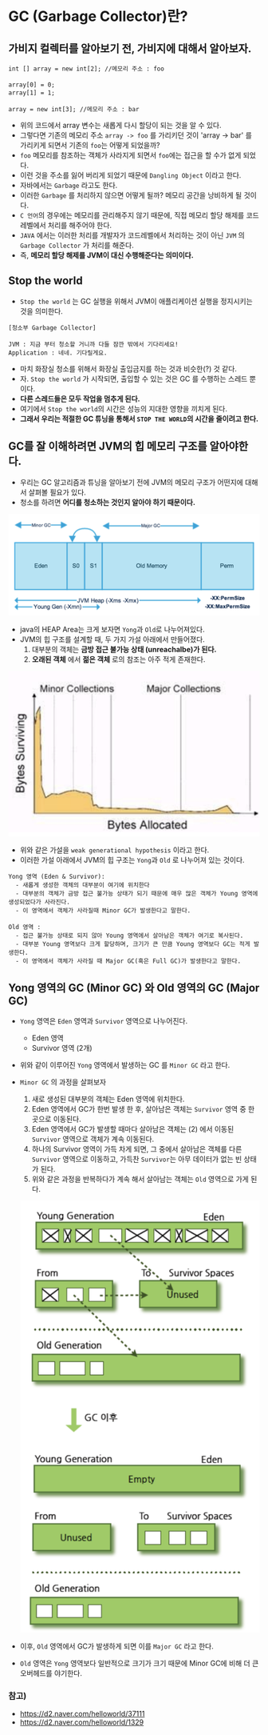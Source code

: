# GC (Garbage Collector)란?

## 가비지 컬렉터를 알아보기 전, 가비지에 대해서 알아보자.

```
int [] array = new int[2]; //메모리 주소 : foo

array[0] = 0;
array[1] = 1;

array = new int[3]; //메모리 주소 : bar
```

* 위의 코드에서 array 변수는 새롭게 다시 할당이 되는 것을 알 수 있다.
* 그렇다면 기존의 메모리 주소 `array -> foo` 를 가리키던 것이 'array -> bar' 를 가리키게 되면서
기존의 `foo`는 어떻게 되었을까?
* `foo` 메모리를 참조하는 객체가 사라지게 되면서 `foo`에는 접근을 할 수가 없게 되었다.
* 이런 것을 주소를 잃어 버리게 되었기 때문에 `Dangling Object` 이라고 한다.
* 자바에서는 `Garbage` 라고도 한다.
* 이러한 `Garbage` 를 처리하지 않으면 어떻게 될까? 메모리 공간을 낭비하게 될 것이다.
* `C 언어`의 경우에는 메모리를 관리해주지 않기 때문에, 직접 메모리 할당 해제를 코드 레벨에서
처리를 해주어야 한다.
* `JAVA` 에서는 이러한 처리를 개발자가 코드레벨에서 처리하는 것이 아닌 `JVM` 의 `Garbage Collector`
가 처리를 해준다.
* 즉, __메모리 할당 해제를 JVM이 대신 수행해준다는 의미이다.__

## Stop the world

* `Stop the world` 는 GC 실행을 위해서 JVM이 애플리케이션 실행을 정지시키는 것을 의미한다.

```
[청소부 Garbage Collector]

JVM : 지금 부터 청소할 거니까 다들 잠깐 밖에서 기다리세요!
Application : 네네. 기다릴게요.
```

* 마치 화장실 청소를 위해서 화장실 출입금지를 하는 것과 비슷한(?) 것 같다.
* 자. `Stop the world` 가 시작되면, 출입할 수 있는 것은 GC 를 수행하는 스레드 뿐이다.
* __다른 스레드들은 모두 작업을 멈추게 된다.__
* 여기에서 `Stop the world`의 시간은 성능의 지대한 영향을 끼치게 된다.
* __그래서 우리는 적절한 GC 튜닝을 통해서 `STOP THE WORLD`의 시간을 줄이려고 한다.__

## GC를 잘 이해하려면 JVM의 힙 메모리 구조를 알아야한다.

* 우리는 GC 알고리즘과 튜닝을 알아보기 전에 JVM의 메모리 구조가 어떤지에 대해서 살펴볼 필요가 있다.
* 청소를 하려면 __어디를 청소하는 것인지 알아야 하기 때문이다.__

![java-heap](../static/java/java-heap.png)

* java의 HEAP Area는 크게 보자면 `Yong`과 `Old`로 나누어져있다.
* JVM의 힙 구조를 설계할 때, 두 가지 가설 아래에서 만들어졌다.
  1) 대부분의 객체는 __금방 접근 불가능 상태 (unreachalbe)가 된다.__
  2) __오래된 객체__ 에서 __젊은 객체__ 로의 참조는 아주 적게 존재한다.

![weak-hypo](../static/java/weak-hypo.png)

* 위와 같은 가설을 `weak generational hypothesis` 이라고 한다.
* 이러한 가설 아래에서 JVM의 힙 구조는 `Yong`과 `Old` 로 나누어져 있는 것이다.

```
Yong 영역 (Eden & Survivor):
  - 새롭게 생성한 객체의 대부분이 여기에 위치한다
  - 대부분의 객체가 금방 접근 불가능 상태가 되기 때문에 매우 많은 객체가 Young 영역에 생성되었다가 사라진다.
  - 이 영역에서 객체가 사라질때 Minor GC가 발생한다고 말한다.

Old 영역 :
  - 접근 불가능 상태로 되지 않아 Young 영역에서 살아남은 객체가 여기로 복사된다.
  - 대부분 Young 영역보다 크게 할당하며, 크기가 큰 만큼 Young 영역보다 GC는 적게 발생한다.
  - 이 영역에서 객체가 사라질 때 Major GC(혹은 Full GC)가 발생한다고 말한다.
```

## Yong 영역의 GC (Minor GC) 와 Old 영역의 GC (Major GC)

* `Yong` 영역은 `Eden` 영역과 `Survivor` 영역으로 나누어진다.
  - Eden 영역
  - Survivor 영역 (2개)
* 위와 같이 이루어진 `Yong` 영역에서 발생하는 GC 를 `Minor GC` 라고 한다.
* `Minor GC` 의 과정을 살펴보자
  1) 새로 생성된 대부분의 객체는 Eden 영역에 위치한다.
  2) Eden 영역에서 GC가 한번 발생 한 후, 살아남은 객체는 `Survivor` 영역 중 한 곳으로 이동된다.
  3) Eden 영역에서 GC가 발생할 때마다 살아남은 객체는 (2) 에서 이동된 `Survivor` 영역으로 객체가 계속 이동된다.
  4) 하나의 Survivor 영역이 가득 차게 되면, 그 중에서 살아남은 객체를 다른 `Survivor` 영역으로 이동하고,
  가득찬 `Survivor`는 아무 데이터가 없는 빈 상태가 된다.
  5) 위와 같은 과정을 반복하다가 계속 해서 살아남는 객체는 `Old` 영역으로 가게 된다.

  ![after-gc](../static/java/after-gc.png)

* 이후, `Old` 영역에서 GC가 발생하게 되면 이를 `Major GC` 라고 한다.
* `Old` 영역은 `Yong` 영역보다 일반적으로 크기가 크기 때문에 Minor GC에 비해 더 큰 오버헤드를 야기한다.

### 참고)

* https://d2.naver.com/helloworld/37111
* https://d2.naver.com/helloworld/1329
